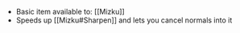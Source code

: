 - Basic item available to: [[Mizku]]
- Speeds up [[Mizku#Sharpen]] and lets you cancel normals into it